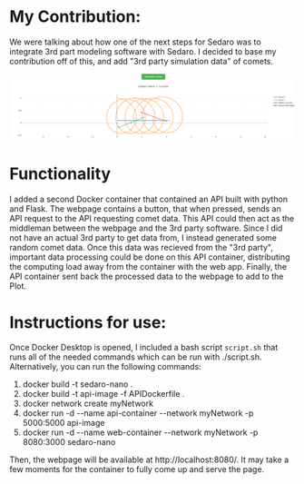 # My Contribution:

We were talking about how one of the next steps for Sedaro was to integrate 3rd part modeling software with Sedaro. I decided to base my contribution off of this, and add "3rd party simulation data" of comets. 

![](./screenshot.png)

# Functionality
I added a second Docker container that contained an API built with python and Flask. The webpage contains a button, that when pressed, sends an API request to the API requesting comet data. This API could then act as the middleman between the webpage and the 3rd party software. Since I did not have an actual 3rd party to get data from, I instead generated some random comet data. Once this data was recieved from the "3rd party", important data processing could be done on this API container, distributing the computing load away from the container with the web app. Finally, the API container sent back the processed data to the webpage to add to the Plot.

# Instructions for use:
Once Docker Desktop is opened, I included a bash script `script.sh` that runs all of the needed commands which can be run with ./script.sh. Alternatively, you can run the following commands:
1. docker build -t sedaro-nano .
2. docker build -t api-image -f APIDockerfile . 
3. docker network create myNetwork
4. docker run -d --name api-container --network myNetwork -p 5000:5000 api-image
5. docker run -d --name web-container --network myNetwork -p 8080:3000 sedaro-nano

Then, the webpage will be available at http://localhost:8080/. It may take a few moments for the container to fully come up and serve the page.